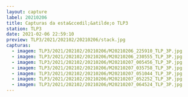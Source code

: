 ```yaml
---
layout: capture
label: 20210206
title: Capturas da esta&ccedil;&atilde;o TLP3
station: TLP3
date: 2021-02-06 22:59:10
preview: TLP3/2021/202102/20210206/stack.jpg
capturas:
  - imagem: TLP3/2021/202102/20210206/M20210206_225910_TLP_3P.jpg
  - imagem: TLP3/2021/202102/20210206/M20210206_230555_TLP_3P.jpg
  - imagem: TLP3/2021/202102/20210206/M20210207_005456_TLP_3P.jpg
  - imagem: TLP3/2021/202102/20210206/M20210207_035758_TLP_3P.jpg
  - imagem: TLP3/2021/202102/20210206/M20210207_051044_TLP_3P.jpg
  - imagem: TLP3/2021/202102/20210206/M20210207_052252_TLP_3P.jpg
  - imagem: TLP3/2021/202102/20210206/M20210207_064524_TLP_3P.jpg
---
```


